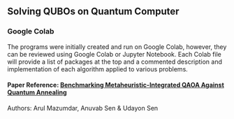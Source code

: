 ## Solving QUBOs on Quantum Computer

### Google Colab
The programs were initially created and run on Google Colab, however, they can be reviewed using Google Colab or Jupyter Notebook. Each Colab file will provide a list of packages at the top and a commented description and implementation of each algorithm applied to various problems.

#### Paper Reference: [Benchmarking Metaheuristic-Integrated QAOA Against Quantum Annealing](https://link.springer.com/chapter/10.1007/978-3-031-62269-4_42)  
Authors: Arul Mazumdar, Anuvab Sen & Udayon Sen  

